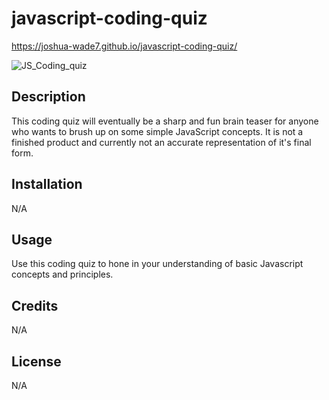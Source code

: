 # javascript-coding-quiz

https://joshua-wade7.github.io/javascript-coding-quiz/

![JS_Coding_quiz](https://user-images.githubusercontent.com/123442413/219560902-85ca8ad3-3a62-4e07-b33b-60623818508b.PNG)

## Description

This coding quiz will eventually be a sharp and fun brain teaser for anyone who wants to brush up on some simple JavaScript concepts. It is not a finished product and currently not an accurate representation of it's final form.

## Installation

N/A

## Usage

Use this coding quiz to hone in your understanding of basic Javascript concepts and principles.

## Credits

N/A

## License

N/A
